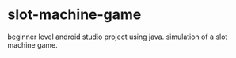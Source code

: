 # slot-machine-game
beginner level android studio project using java. simulation of a slot machine game. 
